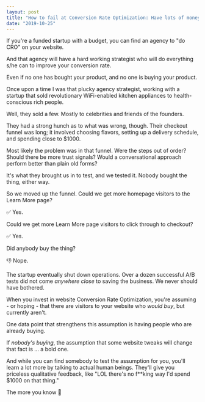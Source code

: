 ```yaml
---
layout: post
title: "How to fail at Conversion Rate Optimization: Have lots of money and no product/market fit"
date: "2019-10-25"
---
```


If you're a funded startup with a budget, you can find an agency to "do CRO" on your website.

And that agency will have a hard working strategist who will do everything s/he can to improve your conversion rate.

Even if no one has bought your product, and no one is buying your product.

Once upon a time I was that plucky agency strategist, working with a startup that sold revolutionary WiFi-enabled kitchen appliances to health-conscious rich people.

Well, they sold a few. Mostly to celebrities and friends of the founders.

They had a strong hunch as to what was wrong, though. Their checkout funnel was long; it involved choosing flavors, setting up a delivery schedule, and spending close to $1000.

Most likely the problem was in that funnel. Were the steps out of order? Should there be more trust signals? Would a conversational approach perform better than plain old forms?

It's what they brought us in to test, and we tested it. Nobody bought the thing, either way.

So we moved up the funnel. Could we get more homepage visitors to the Learn More page?

✅ Yes.

Could we get more Learn More page visitors to click through to checkout?

✅ Yes.

Did anybody buy the thing?

👎 Nope.

The startup eventually shut down operations. Over a dozen successful A/B tests did not come _anywhere close_ to saving the business. We never should have bothered.

When you invest in website Conversion Rate Optimization, you're assuming - or hoping - that there are visitors to your website who _would buy_, but currently aren't.

One data point that strengthens this assumption is having people who are already buying.

If _nobody's buying_, the assumption that some website tweaks will change that fact is ... a bold one.

And while you can find somebody to test the assumption for you, you'll learn a lot more by talking to actual human beings. They'll give you priceless qualitative feedback, like "LOL there's no f\*\*king way I'd spend $1000 on that thing."

The more you know 💫
